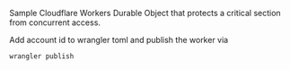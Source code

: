 Sample Cloudflare Workers Durable Object that protects a critical section from concurrent access.

Add account id to wrangler toml and publish the worker via 

`wrangler publish`
